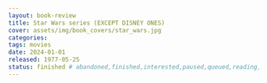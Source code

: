 ```yaml
---
layout: book-review
title: Star Wars series (EXCEPT DISNEY ONES)
cover: assets/img/book_covers/star_wars.jpg
categories:
tags: movies
date: 2024-01-01
released: 1977-05-25
status: finished # abandoned,finished,interested,paused,queued,reading,reread
---
```

